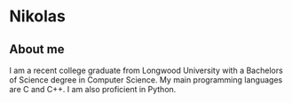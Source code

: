 # Nikolas

###

## About me
I am a recent college graduate from Longwood University with a Bachelors of Science degree in Computer Science. My main programming languages are C and C++. I am also proficient in Python.

<!--
**nikbytes/NikBytes** is a ✨ _special_ ✨ repository because its `README.md` (this file) appears on your GitHub profile.

Here are some ideas to get you started:

- 🔭 I’m currently working on ...
- 🌱 I’m currently learning ...
- 👯 I’m looking to collaborate on ...
- 🤔 I’m looking for help with ...
- 💬 Ask me about ...
- 📫 How to reach me: ...
- 😄 Pronouns: ...
- ⚡ Fun fact: ...
-->
